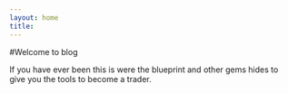 ```yaml
---
layout: home
title: 
---
```


#Welcome to blog 

If you have ever been 
this is were the blueprint and other gems hides to give you the tools to become a trader.
